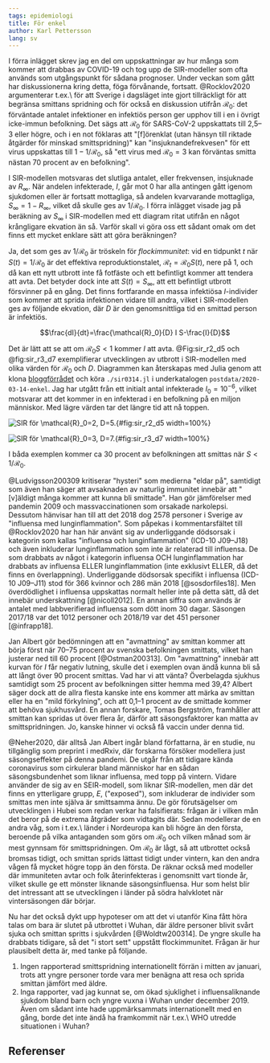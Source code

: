 ```yaml
---
tags: epidemiologi
title: För enkel
author: Karl Pettersson
lang: sv
---
```


I förra inlägget skrev jag en del om uppskattningar av hur många som
kommer att drabbas av COVID-19 och tog upp de SIR-modeller som ofta
används som utgångspunkt för sådana prognoser. Under veckan som gått
har diskussionerna kring detta, föga förvånande, fortsatt.
@Rocklov2020 argumenterar t.ex.\ för att Sverige i dagsläget inte
gjort tillräckligt för att begränsa smittans spridning och för också
en diskussion utifrån $\mathcal{R}_0$: det förväntade antalet
infektioner en infektiös person ger upphov till i en i övrigt
icke-immun befolkning. Det sägs att $\mathcal{R}_0$ för SARS-CoV-2
uppskattats till 2,5–3 eller högre, och i en not föklaras att
"[f]örenklat (utan hänsyn till riktade åtgärder för minskad
smittspridning)" kan "insjuknandefrekvesen" för ett virus uppskattas
till $1-1/\mathcal{R}_0$, så "ett virus med $\mathcal{R}_0=3$ kan
förväntas smitta nästan 70 procent av en befolkning".

I SIR-modellen motsvaras det slutliga antalet, eller frekvensen,
insjuknade av $R_\infty$. När andelen infekterade, $I$, går mot 0 har
alla antingen gått igenom sjukdomen eller är fortsatt mottagliga, så
andelen kvarvarande mottagliga, $S_\infty=1-R_\infty$, vilket då
skulle ges av $1/\mathcal{R}_0$. I förra inlägget visade jag på
beräkning av $S_\infty$ i SIR-modellen med ett diagram ritat utifrån
en något krångligare ekvation än så. Varför skall vi göra oss ett
sådant omak om det finns ett mycket enklare sätt att göra beräkningen?

Ja, det som ges av $1/\mathcal{R}_0$ är tröskeln för *flockimmunitet*:
vid en tidpunkt $t$ när $S(t)=1/\mathcal{R}_0$ är det effektiva
reproduktionstalet, $\mathcal{R}_t=\mathcal{R}_0 S(t)$, nere på 1, och
då kan ett nytt utbrott inte få fotfäste och ett befintligt kommer att
tendera att avta. Det betyder dock inte att $S(t)=S_\infty$, att ett
befintligt utbrott försvinner på en gång. Det finns fortfarande en
massa infektiösa $I$-individer som kommer att sprida infektionen
vidare till andra, vilket i SIR-modellen ges av följande ekvation,
där $D$ är den genomsnittliga tid en smittad person är infektiös.

$$\frac{dI}{dt}=\frac{\mathcal{R}_0}{D} I S-\frac{I}{D}$$

Det är lätt att se att om $\mathcal{R}_0 S<1$ kommer $I$ att avta.
@Fig:sir_r2_d5 och @fig:sir_r3_d7 exemplifierar utvecklingen av
utbrott i SIR-modellen med olika värden för $\mathcal{R}_0$ och
$D$. Diagrammen kan återskapas med Julia genom att
klona [bloggförrådet](https://github.com/klpn/static-dust.git) och
köra `./sir0314.jl` i underkatalogen `postdata/2020-03-14-enkel`. Jag
har utgått från ett initialt antal infekterade $I_0=10^{-6}$, vilket
motsvarar att det kommer in en infekterad i en befolkning på en miljon
människor. Med lägre värden tar det längre tid att nå toppen.

![SIR för $\mathcal{R}_0=2$, $D=5$.](../images/sir_r2_d5.svg){#fig:sir_r2_d5 width=100%}

![SIR för $\mathcal{R}_0=3$, $D=7$.](../images/sir_r3_d7.svg){#fig:sir_r3_d7 width=100%}

I båda exemplen kommer ca 30 procent av befolkningen att smittas när
$S<1/\mathcal{R}_0$. 

@Ludvigsson200309 kritiserar "hysteri" som medierna "eldar på",
samtidigt som även han säger att avsaknaden av naturlig immunitet
innebär att "[v]äldigt många kommer att kunna bli smittade". Han gör
jämförelser med pandemin 2009 och massvaccinationen som orsakade
narkolepsi. Dessutom hänvisar han till att det 2018 dog 2578 personer
i Sverige av "influensa med lunginflammation". Som påpekas i
kommentarsfältet till @Rocklov2020 har han här använt sig av
underliggande dödsorsak i kategorin som kallas "influensa och
lunginflammation" (ICD-10 J09–J18) och även inkluderar
lunginflammation som inte är relaterad till influensa. De som drabbats
av något i kategorin influensa OCH lunginflammation har drabbats av
influensa ELLER lunginflammation (inte exklusivt ELLER, då det finns
en överlappning). Underliggande dödsorsak specifikt i influensa
(ICD-10 J09–J11) stod för 366 kvinnor och 286 män 2018
[@sosdorfiles18]. Men överdödlighet i influensa uppskattas normalt
heller inte på detta sätt, då det innebär underskattning [@nicoll2012].
En annan siffra som används är antalet med labbverifierad influensa
som dött inom 30 dagar. Säsongen 2017/18 var det 1012 personer
och 2018/19 var det 451 personer [@infrapp18].

Jan Albert gör bedömningen att en "avmattning" av smittan kommer att
börja först när 70–75 procent av svenska befolkningen smittats, vilket
han justerar ned till 60 procent [@Ostman200313]. Om "avmattning"
innebär att kurvan för $I$ får negativ lutning, skulle det i exemplen
ovan ändå kunna bli så att långt över 90 procent smittas. Vad har vi
att vänta? Överbelagda sjukhus samtidigt som 25 procent av
befolkningen sitter hemma med 39,4? Albert säger dock att de allra
flesta kanske inte ens kommer att märka av smittan eller ha en "mild
förkylning", och att 0,1–1 procent av de smittade kommer att behöva
sjukhusvård. En annan forskare, Tomas Bergström, framhåller att
smittan kan spridas ut över flera år, därför att säsongsfaktorer kan
matta av smittspridningen. Jo, kanske hinner vi också få vaccin under
denna tid.

@Neher2020, där alltså Jan Albert ingår bland författarna, är en
studie, nu tillgänglig som preprint i medRxiv, där forskarna försöker
modellera just säsongseffekter på denna pandemi. De utgår från att
tidigare kända coronavirus som cirkulerar bland människor har en sådan
säsongsbundenhet som liknar influensa, med topp på vintern. Vidare
använder de sig av en SEIR-modell, som liknar SIR-modellen, men där
det finns en ytterligare grupp, $E$, ("exposed"), som inkluderar de
individer som smittas men inte själva är smittsamma ännu. De gör
förutsägelser om utvecklingen i Hubei som redan verkar ha
falsifierats: frågan är i vilken mån det beror på de extrema åtgräder
som vidtagits där. Sedan modellerar de en andra våg, som i
t.ex.\ länder i Nordeuropa kan bli högre än den första, beroende på vilka
antaganden som görs om $\mathcal{R}_0$ och vilken månad som är mest
gynnsam för smittspridningen. Om $\mathcal{R}_0$ är lågt, så att
utbrottet också bromsas tidigt, och smittan sprids lättast tidigt
under vintern, kan den andra vågen få mycket högre topp än den första.
De räknar också med modeller där immuniteten avtar och folk
återinfekteras i genomsnitt vart tionde år, vilket skulle ge ett
mönster liknande säsongsinfluensa. Hur som helst blir det intressant
att se utvecklingen i länder på södra halvklotet när vintersäsongen
där börjar.

Nu har det också dykt upp hypoteser om att det vi utanför Kina fått
höra talas om bara är slutet på utbrottet i Wuhan, där äldre personer
blivit svårt sjuka och smittan spritts i sjukvården
[@Woldtw200314]. De yngre skulle ha drabbats tidigare, så det "i stort
sett" uppstått flockimmunitet. Frågan är hur plausibelt detta är, med
tanke på följande.

1. Ingen rapporterad smittspridning internationellt förrän i mitten
av januari, trots att yngre personer torde vara mer benägna att resa
och sprida smittan jämfört med äldre.
2. Inga rapporter, vad jag kunnat se, om ökad sjuklighet i
influensaliknande sjukdom bland barn och yngre vuxna i Wuhan under
december 2019. Även om sådant inte hade uppmärksammats internationellt
med en gång, borde det inte ändå ha framkommit när t.ex.\ WHO
utredde situationen i Wuhan?

## Referenser
